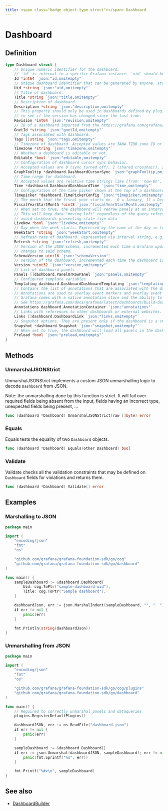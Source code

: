 ```yaml
---
title: <span class="badge object-type-struct"></span> Dashboard
---
```

# <span class="badge object-type-struct"></span> Dashboard

## Definition

```go
type Dashboard struct {
    // Unique numeric identifier for the dashboard.
    // `id` is internal to a specific Grafana instance. `uid` should be used to identify a dashboard across Grafana instances.
    Id *int64 `json:"id,omitempty"`
    // Unique dashboard identifier that can be generated by anyone. string (8-40)
    Uid *string `json:"uid,omitempty"`
    // Title of dashboard.
    Title *string `json:"title,omitempty"`
    // Description of dashboard.
    Description *string `json:"description,omitempty"`
    // This property should only be used in dashboards defined by plugins.  It is a quick check
    // to see if the version has changed since the last time.
    Revision *int64 `json:"revision,omitempty"`
    // ID of a dashboard imported from the https://grafana.com/grafana/dashboards/ portal
    GnetId *string `json:"gnetId,omitempty"`
    // Tags associated with dashboard.
    Tags []string `json:"tags,omitempty"`
    // Timezone of dashboard. Accepted values are IANA TZDB zone ID or "browser" or "utc".
    Timezone *string `json:"timezone,omitempty"`
    // Whether a dashboard is editable or not.
    Editable *bool `json:"editable,omitempty"`
    // Configuration of dashboard cursor sync behavior.
    // Accepted values are 0 (sync turned off), 1 (shared crosshair), 2 (shared crosshair and tooltip).
    GraphTooltip *dashboard.DashboardCursorSync `json:"graphTooltip,omitempty"`
    // Time range for dashboard.
    // Accepted values are relative time strings like {from: 'now-6h', to: 'now'} or absolute time strings like {from: '2020-07-10T08:00:00.000Z', to: '2020-07-10T14:00:00.000Z'}.
    Time *dashboard.DashboardDashboardTime `json:"time,omitempty"`
    // Configuration of the time picker shown at the top of a dashboard.
    Timepicker *dashboard.TimePickerConfig `json:"timepicker,omitempty"`
    // The month that the fiscal year starts on.  0 = January, 11 = December
    FiscalYearStartMonth *uint8 `json:"fiscalYearStartMonth,omitempty"`
    // When set to true, the dashboard will redraw panels at an interval matching the pixel width.
    // This will keep data "moving left" regardless of the query refresh rate. This setting helps
    // avoid dashboards presenting stale live data
    LiveNow *bool `json:"liveNow,omitempty"`
    // Day when the week starts. Expressed by the name of the day in lowercase, e.g. "monday".
    WeekStart *string `json:"weekStart,omitempty"`
    // Refresh rate of dashboard. Represented via interval string, e.g. "5s", "1m", "1h", "1d".
    Refresh *string `json:"refresh,omitempty"`
    // Version of the JSON schema, incremented each time a Grafana update brings
    // changes to said schema.
    SchemaVersion uint16 `json:"schemaVersion"`
    // Version of the dashboard, incremented each time the dashboard is updated.
    Version *uint32 `json:"version,omitempty"`
    // List of dashboard panels
    Panels []dashboard.PanelOrRowPanel `json:"panels,omitempty"`
    // Configured template variables
    Templating dashboard.DashboardDashboardTemplating `json:"templating"`
    // Contains the list of annotations that are associated with the dashboard.
    // Annotations are used to overlay event markers and overlay event tags on graphs.
    // Grafana comes with a native annotation store and the ability to add annotation events directly from the graph panel or via the HTTP API.
    // See https://grafana.com/docs/grafana/latest/dashboards/build-dashboards/annotate-visualizations/
    Annotations dashboard.AnnotationContainer `json:"annotations"`
    // Links with references to other dashboards or external websites.
    Links []dashboard.DashboardLink `json:"links,omitempty"`
    // Snapshot options. They are present only if the dashboard is a snapshot.
    Snapshot *dashboard.Snapshot `json:"snapshot,omitempty"`
    // When set to true, the dashboard will load all panels in the dashboard when it's loaded.
    Preload *bool `json:"preload,omitempty"`
}
```
## Methods

### <span class="badge object-method"></span> UnmarshalJSONStrict

UnmarshalJSONStrict implements a custom JSON unmarshalling logic to decode `Dashboard` from JSON.

Note: the unmarshalling done by this function is strict. It will fail over required fields being absent from the input, fields having an incorrect type, unexpected fields being present, …

```go
func (dashboard *Dashboard) UnmarshalJSONStrict(raw []byte) error
```

### <span class="badge object-method"></span> Equals

Equals tests the equality of two `Dashboard` objects.

```go
func (dashboard *Dashboard) Equals(other Dashboard) bool
```

### <span class="badge object-method"></span> Validate

Validate checks all the validation constraints that may be defined on `Dashboard` fields for violations and returns them.

```go
func (dashboard *Dashboard) Validate() error
```

## Examples

### Marshalling to JSON

```go
package main

import (
    "encoding/json"
    "fmt"
    "os"

    "github.com/grafana/grafana-foundation-sdk/go/cog"
    "github.com/grafana/grafana-foundation-sdk/go/dashboard"
)

func main() {
    sampleDashboard := &dashboard.Dashboard{
        Uid: cog.ToPtr("sample-dashboard-uid"),
        Title: cog.ToPtr("Sample dashboard"),
    }

    dashboardJson, err := json.MarshalIndent(sampleDashboard, "", "  ")
    if err != nil {
        panic(err)
    }

    fmt.Println(string(dashboardJson))
}
```

### Unmarshalling from JSON

```go
package main

import (
    "encoding/json"
    "fmt"
    "os"

    "github.com/grafana/grafana-foundation-sdk/go/cog/plugins"
    "github.com/grafana/grafana-foundation-sdk/go/dashboard"
)

func main() {
    // Required to correctly unmarshal panels and dataqueries
    plugins.RegisterDefaultPlugins()

    dashboardJSON, err := os.ReadFile("dashboard.json")
    if err != nil {
        panic(err)
    }

    sampleDashboard := &dashboard.Dashboard{}
    if err := json.Unmarshal(dashboardJSON, sampleDashboard); err != nil {
        panic(fmt.Sprintf("%s", err))
    }

    fmt.Printf("%#v\n", sampleDashboard)
}
```
## See also

 * <span class="badge builder"></span> [DashboardBuilder](./builder-DashboardBuilder.md)
